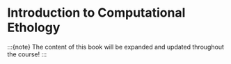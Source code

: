 # Introduction to Computational Ethology

:::{note}
The content of this book will be expanded and updated throughout the course!
:::